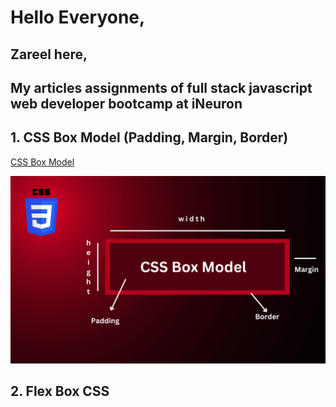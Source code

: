 # Hello Everyone,

## Zareel here,

## My articles assignments of full stack javascript web developer bootcamp at iNeuron

## 1. CSS Box Model (Padding, Margin, Border)

[CSS Box Model](https://zareel.hashnode.dev/css-box-model-padding-border-margin)

![image](./borderbox.png)

## 2. Flex Box CSS
